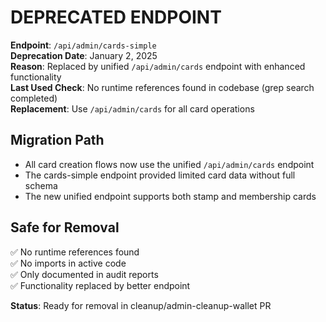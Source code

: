 # DEPRECATED ENDPOINT

**Endpoint**: `/api/admin/cards-simple`  
**Deprecation Date**: January 2, 2025  
**Reason**: Replaced by unified `/api/admin/cards` endpoint with enhanced functionality  
**Last Used Check**: No runtime references found in codebase (grep search completed)  
**Replacement**: Use `/api/admin/cards` for all card operations  

## Migration Path
- All card creation flows now use the unified `/api/admin/cards` endpoint
- The cards-simple endpoint provided limited card data without full schema
- The new unified endpoint supports both stamp and membership cards

## Safe for Removal
✅ No runtime references found  
✅ No imports in active code  
✅ Only documented in audit reports  
✅ Functionality replaced by better endpoint  

**Status**: Ready for removal in cleanup/admin-cleanup-wallet PR